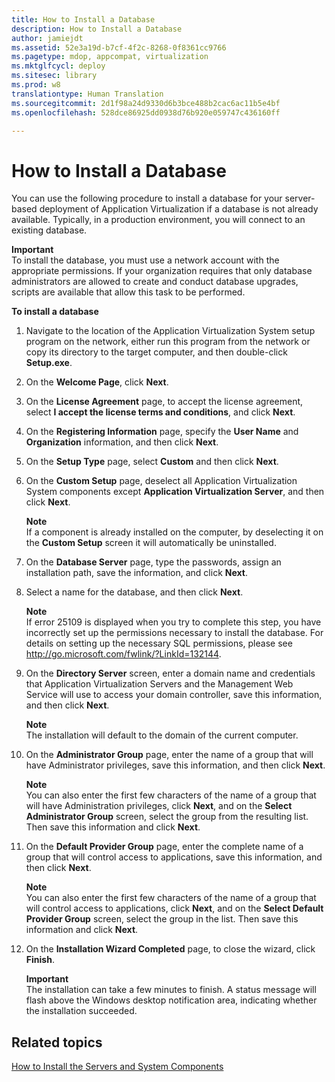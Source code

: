 ```yaml
---
title: How to Install a Database
description: How to Install a Database
author: jamiejdt
ms.assetid: 52e3a19d-b7cf-4f2c-8268-0f8361cc9766
ms.pagetype: mdop, appcompat, virtualization
ms.mktglfcycl: deploy
ms.sitesec: library
ms.prod: w8
translationtype: Human Translation
ms.sourcegitcommit: 2d1f98a24d9330d6b3bce488b2cac6ac11b5e4bf
ms.openlocfilehash: 528dce86925dd0938d76b920e059747c436160ff

---
```



# How to Install a Database


You can use the following procedure to install a database for your server-based deployment of Application Virtualization if a database is not already available. Typically, in a production environment, you will connect to an existing database.

**Important**  
To install the database, you must use a network account with the appropriate permissions. If your organization requires that only database administrators are allowed to create and conduct database upgrades, scripts are available that allow this task to be performed.

 

**To install a database**

1.  Navigate to the location of the Application Virtualization System setup program on the network, either run this program from the network or copy its directory to the target computer, and then double-click **Setup.exe**.

2.  On the **Welcome Page**, click **Next**.

3.  On the **License Agreement** page, to accept the license agreement, select **I accept the license terms and conditions**, and click **Next**.

4.  On the **Registering Information** page, specify the **User Name** and **Organization** information, and then click **Next**.

5.  On the **Setup Type** page, select **Custom** and then click **Next**.

6.  On the **Custom Setup** page, deselect all Application Virtualization System components except **Application Virtualization Server**, and then click **Next**.

    **Note**  
    If a component is already installed on the computer, by deselecting it on the **Custom Setup** screen it will automatically be uninstalled.

     

7.  On the **Database Server** page, type the passwords, assign an installation path, save the information, and click **Next**.

8.  Select a name for the database, and then click **Next**.

    **Note**  
    If error 25109 is displayed when you try to complete this step, you have incorrectly set up the permissions necessary to install the database. For details on setting up the necessary SQL permissions, please see <http://go.microsoft.com/fwlink/?LinkId=132144>.

     

9.  On the **Directory Server** screen, enter a domain name and credentials that Application Virtualization Servers and the Management Web Service will use to access your domain controller, save this information, and then click **Next**.

    **Note**  
    The installation will default to the domain of the current computer.

     

10. On the **Administrator Group** page, enter the name of a group that will have Administrator privileges, save this information, and then click **Next**.

    **Note**  
    You can also enter the first few characters of the name of a group that will have Administration privileges, click **Next**, and on the **Select Administrator Group** screen, select the group from the resulting list. Then save this information and click **Next**.

     

11. On the **Default Provider Group** page, enter the complete name of a group that will control access to applications, save this information, and then click **Next**.

    **Note**  
    You can also enter the first few characters of the name of a group that will control access to applications, click **Next**, and on the **Select Default Provider Group** screen, select the group in the list. Then save this information and click **Next**.

     

12. On the **Installation Wizard Completed** page, to close the wizard, click **Finish**.

    **Important**  
    The installation can take a few minutes to finish. A status message will flash above the Windows desktop notification area, indicating whether the installation succeeded.

     

## Related topics


[How to Install the Servers and System Components](how-to-install-the-servers-and-system-components.md)

 

 








<!--HONumber=Jun16_HO4-->


